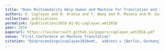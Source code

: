 ```yaml
---
title: "Does Multimodality Help Human and Machine for Translation and Image Captioning?"
authors: O. Caglayan and W. Aransa and Y. Wang and M. Masana and M. García-Martínez and F. Bougares and L. Barrault and J. van de Weijer
collection: publications
permalink: /publication/2016-01-01-caglayan_wmt2016
year: 2016
paperurl: https://loicbarrault.github.io/papers/caglayan_wmt2016.pdf
venue: "First Conference on Machine Translation"
citation: "@inproceedings{caglayan2016wmt,  address = {Berlin, Germany},  author = {O. Caglayan and W. Aransa and Y. Wang and M. Masana and M. García-Martínez and F. Bougares and L. Barrault and J. van de Weijer},  booktitle = {First Conference on Machine Translation},  category = {ACTI},  month = {August},  project = {M2CR},  title = {Does Multimodality Help Human and Machine for Translation and Image Captioning?},  url = {https://loicbarrault.github.io/papers/caglayan_wmt2016.pdf},  year = {2016} }  "
---
```

